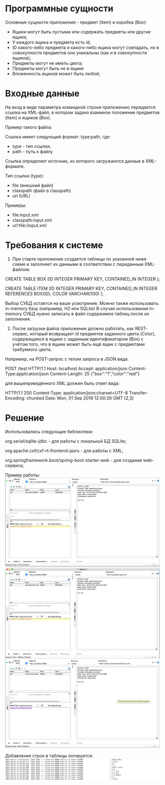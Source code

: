 # Программные сущности
Основные сущности приложения - предмет (Item) и коробка (Box):
- Ящики могут быть пустыми или содержать предметы или другие ящики;
- У каждого ящика и предмета есть id;
- ID какого-либо предмета и какого-либо ящика могут совпадать, но в совокупности предметов они уникальны (как и в совокупности ящиков);
- Предметы могут не иметь цвета;
- Предметы могут быть не в ящике
- Вложенность ящиков может быть любой;

# Входные данные 
На вход в виде параметра командной строки приложению передается ссылка на XML-файл, в котором задано взаимное положение предметов (Item) и ящиков (Box).

Пример такого файла:

<?xml version="1.0" encoding="UTF-8"?>
<Storage>
 <Box id="1">
   <Item id="1"/>
   <Item color="red" id="2"/>
   <Box id="3">
       <Item id="3" color="red" />
       <Item id="4" color="black" />    
   </Box>
   <Box id="6"/>
   <Item id="5"/>
 </Box>
 <Item id="6"/>
</Storage>

Ссылка имеет следующий формат: type:path, где:

- type - тип ссылки,
- path - путь к файлу

Ссылка определяет источник, из которого загружаются данные в XML-формате.

Тип ссылки (type): 
- file (внешний файл)
- classpath (файл в classpath)
- url (URL)

Примеры:
- file:input.xml
- classpath:input.xml
- url:file:/input.xml

# Требования к системе

1) При старте приложение создается таблицы по указанной ниже схеме и заполняет их данными в соответствии с переданным XML-файлом:

CREATE TABLE BOX
(ID INTEGER PRIMARY KEY,
CONTAINED_IN INTEGER
);

CREATE TABLE ITEM
(ID INTEGER PRIMARY KEY,
CONTAINED_IN INTEGER REFERENCES BOX(ID),
COLOR VARCHAR(100)
);

Выбор СУБД остается на ваше усмотрение. Можно также использовать in-memory базу (например,  H2 или SQLite)
В случае использования in-memory СУБД нужно записать в файл содержимое таблиц после их заполнения.

2) После загрузки файла приложение должно работать, как REST-сервис, который возвращает id предметов
заданного цвета (Color), содержащиеся в ящике c заданным идентификатором (Box)
с учётом того, что в ящике может быть ещё ящик с предметами требуемого цвета.

Например, на POST-запрос с телом запроса в JSON вида:

POST /test HTTP/1.1
Host: localhost
Accept: application/json
Content-Type:application/json
Content-Length: 25
{"box":"1","color":"red"}

для вышеприведённого XML должен быть ответ вида:

HTTP/1.1 200
Content-Type: application/json;charset=UTF-8
Transfer-Encoding: chunked
Date: Mon, 01 Sep 2019 12:00:26 GMT
[2,3]

# Решение
Использовались следующие библиотеки:

org.xerial/sqlite-jdbc - для работы с локальной БД SQLite;

org.apache.cxf/cxf-rt-frontend-jaxrs - для работы с XML;

org.springframework.boot/spring-boot-starter-web - для создания web-сервиса;

Пример работы:
![alt text](https://github.com/Gluk87/boxitemtask/blob/main/Screens/Screen1.png)
![alt text](https://github.com/Gluk87/boxitemtask/blob/main/Screens/Screen2.png)
![alt text](https://github.com/Gluk87/boxitemtask/blob/main/Screens/Screen4.png)

Добавление строк в таблицы логируется:
![alt text](https://github.com/Gluk87/boxitemtask/blob/main/Screens/Screen3.png)

